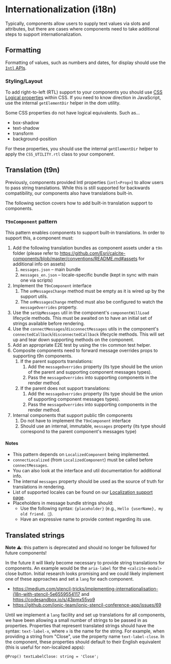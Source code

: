 # Internationalization (i18n)

Typically, components allow users to supply text values via slots and attributes, but there are cases where components need to take additional steps to support internationalization.

## Formatting

Formatting of values, such as numbers and dates, for display should use the [`Intl` APIs](https://developer.mozilla.org/en-US/docs/Web/JavaScript/Reference/Global_Objects/Intl).

### Styling/Layout

To add right-to-left (RTL) support to your components you should use [CSS Logical properties](https://developer.mozilla.org/en-US/docs/Web/CSS/CSS_Logical_Properties) within CSS. If you need to know direction in JavaScript, use the internal `getElementDir` helper in the dom utility.

Some CSS properties do not have logical equivalents. Such as...

- box-shadow
- text-shadow
- transform
- background-position

For these properties, you should use the internal `getElementDir` helper to apply the `CSS_UTILITY.rtl` class to your component.

## Translation (t9n)

Previously, components provided Intl properties (`intl<Prop>`) to allow users to pass string translations. While this is still supported for backwards compatibility, our components also have translations built-in.

The following section covers how to add built-in translation support to components.

### `T9nComponent` pattern

This pattern enables components to support built-in translations. In order to support this, a component must:

1. Add the following translation bundles as component assets under a `t9n` folder (please refer to <https://github.com/Esri/calcite-components/blob/master/conventions/README.md#assets> for additional info on assets)
   1. `messages.json` – main bundle
   2. `messages_en.json` – locale-specific bundle (kept in sync with main one via scripts)
2. Implement the `T9nComponent` interface
   1. The `onMessagesChange` method must be empty as it is wired up by the support utils.
   2. The `onMessagesChange` method must also be configured to watch the `messageOverrides` property.
3. Use the `setUpMessages` util in the component's `componentWillLoad` lifecycle methods. This must be awaited on to have an initial set of strings available before rendering.
4. Use the `connectMessages`/`disconnectMessages` utils in the component's `connectedCallback`/`disconnectedCallback` lifecycle methods. This will set up and tear down supporting methods on the component.
5. Add an appropriate E2E test by using the `t9n` common test helper.
6. Composite components need to forward message overrides props to supporting t9n components.
   1. If the parent supports translations:
      1. Add the `messageOverrides` property (its type should be the union of the parent and supporting component messages types).
      2. Pass the `messageOverrides` into supporting components in the render method.
   1. If the parent does not support translations:
      1. Add the `messageOverrides` property (its type should be the union of supporting component messages types).
      2. Pass the `messageOverrides` into supporting components in the render method.
7. Internal components that support public t9n components
   1. Do not have to implement the `T9nComponent` interface
   2. Should use an internal, immutable, `messages` property (its type should correspond to the parent component's messages type)

#### Notes

- This pattern depends on `LocalizedComponent` being implemented.
- `connectLocalized` (from `LocalizedComponent`) must be called before `connectMessages`.
- You can also look at the interface and util documentation for additional info.
- The internal `messages` property should be used as the source of truth for translations in rendering.
- List of supported locales can be found on our [Localization support page](https://developers.arcgis.com/calcite-design-system/localization/#locale-support).
- Placeholders in message bundle strings should:
  - Use the following syntax: `{placeholder}` (e.g., `Hello {userName}, my old friend. 👋`).
  - Have an expressive name to provide context regarding its use.

## Translated strings

**Note ⚠️**: this pattern is deprecated and should no longer be followed for future components!

In the future it will likely become necessary to provide string translations for components. An example would be the `aria-label` for the `<calcite-modal>` close button. Initial research looks promising and we could likely implement one of these approaches and set a `lang` for each component.

- <https://medium.com/stencil-tricks/implementing-internationalisation-i18n-with-stencil-5e6559554117> and <https://codesandbox.io/s/43pmx55vo9>
- <https://github.com/ionic-team/ionic-stencil-conference-app/issues/69>

Until we implement a `lang` facility and set up translations for all components, we have been allowing a small number of strings to be passed in as properties. Properties that represent translated strings should have the syntax: `text-label-x`, where `x` is the name for the string. For example, when providing a string from "Close", use the property name `text-label-close`. In the component, these properties should default to their English equivalent (this is useful for non-localized apps):

```tsx
@Prop() textLabelClose: string = 'Close';
```
